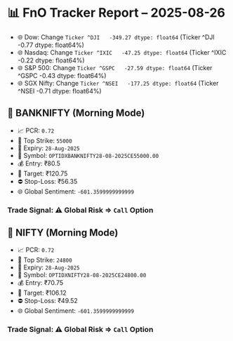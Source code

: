 # 📊 FnO Tracker Report – 2025-08-26
- 🌐 Dow: Change `Ticker
^DJI   -349.27
dtype: float64` (Ticker
^DJI   -0.77
dtype: float64%)
- 🌐 Nasdaq: Change `Ticker
^IXIC   -47.25
dtype: float64` (Ticker
^IXIC   -0.22
dtype: float64%)
- 🌐 S&P 500: Change `Ticker
^GSPC   -27.59
dtype: float64` (Ticker
^GSPC   -0.43
dtype: float64%)
- 🌐 SGX Nifty: Change `Ticker
^NSEI   -177.25
dtype: float64` (Ticker
^NSEI   -0.71
dtype: float64%)
## 📘 BANKNIFTY (Morning Mode)
- 📈 PCR: `0.72`
- 🔢 Top Strike: `55000`
- 📆 Expiry: `28-Aug-2025`
- 🎫 Symbol: `OPTIDXBANKNIFTY28-08-2025CE55000.00`
- 💰 Entry: ₹80.5
- 🎯 Target: ₹120.75
- ⛔ Stop-Loss: ₹56.35
- 🌐 Global Sentiment: `-601.3599999999999`
### Trade Signal: ⚠️ Global Risk ⇒ `Call` Option
## 📘 NIFTY (Morning Mode)
- 📈 PCR: `0.72`
- 🔢 Top Strike: `24800`
- 📆 Expiry: `28-Aug-2025`
- 🎫 Symbol: `OPTIDXNIFTY28-08-2025CE24800.00`
- 💰 Entry: ₹70.75
- 🎯 Target: ₹106.12
- ⛔ Stop-Loss: ₹49.52
- 🌐 Global Sentiment: `-601.3599999999999`
### Trade Signal: ⚠️ Global Risk ⇒ `Call` Option